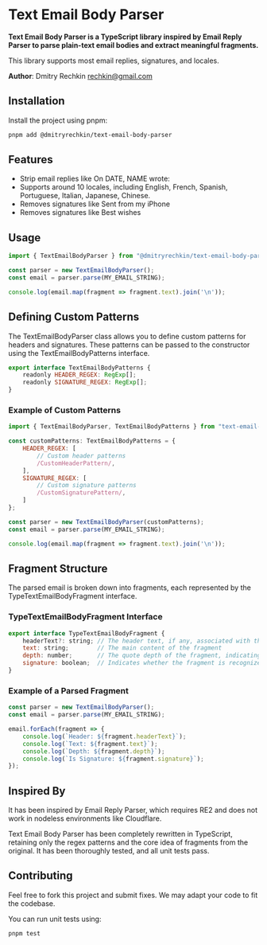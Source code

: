 # Text Email Body Parser

**Text Email Body Parser is a TypeScript library inspired by Email Reply Parser to parse plain-text email bodies and extract meaningful fragments.**

This library supports most email replies, signatures, and locales.

**Author**: Dmitry Rechkin <rechkin@gmail.com>

## Installation

Install the project using pnpm:

```bash
pnpm add @dmitryrechkin/text-email-body-parser
```

## Features

- Strip email replies like On DATE, NAME <EMAIL> wrote:
- Supports around 10 locales, including English, French, Spanish, Portuguese, Italian, Japanese, Chinese.
- Removes signatures like Sent from my iPhone
- Removes signatures like Best wishes

## Usage

```javascript
import { TextEmailBodyParser } from "@dmitryrechkin/text-email-body-parser";

const parser = new TextEmailBodyParser();
const email = parser.parse(MY_EMAIL_STRING);

console.log(email.map(fragment => fragment.text).join('\n'));
```

## Defining Custom Patterns

The TextEmailBodyParser class allows you to define custom patterns for headers and signatures. These patterns can be passed to the constructor using the TextEmailBodyPatterns interface.

```javascript
export interface TextEmailBodyPatterns {
    readonly HEADER_REGEX: RegExp[];
    readonly SIGNATURE_REGEX: RegExp[];
}
```

### Example of Custom Patterns

```javascript
import { TextEmailBodyParser, TextEmailBodyPatterns } from "text-email-body-parser";

const customPatterns: TextEmailBodyPatterns = {
    HEADER_REGEX: [
        // Custom header patterns
        /CustomHeaderPattern/,
    ],
    SIGNATURE_REGEX: [
        // Custom signature patterns
        /CustomSignaturePattern/,
    ]
};

const parser = new TextEmailBodyParser(customPatterns);
const email = parser.parse(MY_EMAIL_STRING);

console.log(email.map(fragment => fragment.text).join('\n'));
```

## Fragment Structure

The parsed email is broken down into fragments, each represented by the TypeTextEmailBodyFragment interface.

### TypeTextEmailBodyFragment Interface

```javascript
export interface TypeTextEmailBodyFragment {
    headerText?: string; // The header text, if any, associated with this fragment
    text: string;        // The main content of the fragment
    depth: number;       // The quote depth of the fragment, indicating how deeply nested the quote is
    signature: boolean;  // Indicates whether the fragment is recognized as a signature
}
```

### Example of a Parsed Fragment

```javascript
const parser = new TextEmailBodyParser();
const email = parser.parse(MY_EMAIL_STRING);

email.forEach(fragment => {
    console.log(`Header: ${fragment.headerText}`);
    console.log(`Text: ${fragment.text}`);
    console.log(`Depth: ${fragment.depth}`);
    console.log(`Is Signature: ${fragment.signature}`);
});
```

## Inspired By

It has been inspired by Email Reply Parser, which requires RE2 and does not work in nodeless environments like Cloudflare. 

Text Email Body Parser has been completely rewritten in TypeScript, retaining only the regex patterns and the core idea of fragments from the original. 
It has been thoroughly tested, and all unit tests pass.

## Contributing

Feel free to fork this project and submit fixes. We may adapt your code to fit the codebase.

You can run unit tests using:

```bash
pnpm test
```
